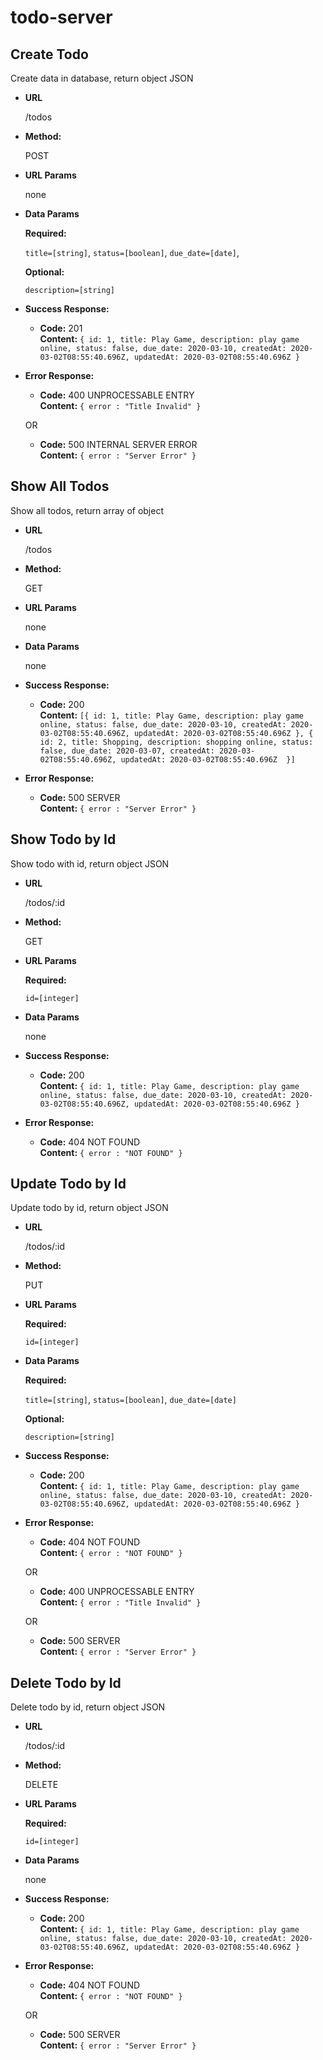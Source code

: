 # todo-server

**Create Todo**
----
  Create data in database, return object JSON 

* **URL**

  /todos

* **Method:**
  
  POST
  
*  **URL Params**
    
    none

* **Data Params**

   **Required:**
 
   `title=[string]`,
   `status=[boolean]`,
   `due_date=[date]`,

   **Optional:**

   `description=[string]`

* **Success Response:**

  * **Code:** 201 <br />
    **Content:** `{ id: 1, title: Play Game, description: play game online, status: false, due_date: 2020-03-10, createdAt: 2020-03-02T08:55:40.696Z, updatedAt: 2020-03-02T08:55:40.696Z }`
 
* **Error Response:**

  * **Code:** 400 UNPROCESSABLE ENTRY <br />
    **Content:** `{ error : "Title Invalid" }`

  OR

  * **Code:** 500 INTERNAL SERVER ERROR <br />
    **Content:** `{ error : "Server Error" }`


**Show All Todos**
----
  Show all todos, return array of object

* **URL**

  /todos

* **Method:**
  
  GET
  
*  **URL Params**

    none

* **Data Params**

  none

* **Success Response:**

  * **Code:** 200 <br />
    **Content:** `[{ id: 1, title: Play Game, description: play game online, status: false, due_date: 2020-03-10, createdAt: 2020-03-02T08:55:40.696Z, updatedAt: 2020-03-02T08:55:40.696Z }, { id: 2, title: Shopping, description: shopping online, status: false, due_date: 2020-03-07, createdAt: 2020-03-02T08:55:40.696Z, updatedAt: 2020-03-02T08:55:40.696Z  }]`
 
* **Error Response:**

  * **Code:** 500 SERVER <br />
    **Content:** `{ error : "Server Error" }`


**Show Todo by Id**
----
  Show todo with id, return object JSON

* **URL**

  /todos/:id

* **Method:**
  
  GET
  
*  **URL Params**

   **Required:**
 
   `id=[integer]`

* **Data Params**

  none

* **Success Response:**

  * **Code:** 200 <br />
    **Content:** `{ id: 1, title: Play Game, description: play game online, status: false, due_date: 2020-03-10, createdAt: 2020-03-02T08:55:40.696Z, updatedAt: 2020-03-02T08:55:40.696Z }`
 
* **Error Response:**

  * **Code:** 404 NOT FOUND <br />
    **Content:** `{ error : "NOT FOUND" }`


**Update Todo by Id**
----
  Update todo by id, return object JSON

* **URL**

  /todos/:id

* **Method:**
  
  PUT
  
*  **URL Params**

   **Required:**
 
   `id=[integer]`

* **Data Params**

   **Required:**
 
   `title=[string]`,
   `status=[boolean]`,
   `due_date=[date]`

   **Optional:**

   `description=[string]`

* **Success Response:**

  * **Code:** 200 <br />
    **Content:** `{ id: 1, title: Play Game, description: play game online, status: false, due_date: 2020-03-10, createdAt: 2020-03-02T08:55:40.696Z, updatedAt: 2020-03-02T08:55:40.696Z }`
 
* **Error Response:**

  * **Code:** 404 NOT FOUND <br />
    **Content:** `{ error : "NOT FOUND" }`

  OR

  * **Code:** 400 UNPROCESSABLE ENTRY <br />
    **Content:** `{ error : "Title Invalid" }`

  OR

  * **Code:** 500 SERVER <br />
    **Content:** `{ error : "Server Error" }`



**Delete Todo by Id**
----
  Delete todo by id, return object JSON

* **URL**

  /todos/:id

* **Method:**
  
  DELETE
  
*  **URL Params**

   **Required:**
 
   `id=[integer]`

* **Data Params**

  none

* **Success Response:**

  * **Code:** 200 <br />
    **Content:** `{ id: 1, title: Play Game, description: play game online, status: false, due_date: 2020-03-10, createdAt: 2020-03-02T08:55:40.696Z, updatedAt: 2020-03-02T08:55:40.696Z }`
 
* **Error Response:**

  * **Code:** 404 NOT FOUND <br />
    **Content:** `{ error : "NOT FOUND" }`

  OR

  * **Code:** 500 SERVER <br />
    **Content:** `{ error : "Server Error" }`
